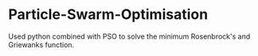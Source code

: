 # Particle-Swarm-Optimisation
Used python combined with PSO to solve the minimum Rosenbrock's and Griewanks function.
